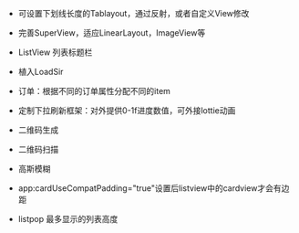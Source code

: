 * 可设置下划线长度的Tablayout，通过反射，或者自定义View修改
* 完善SuperView，适应LinearLayout，ImageView等
* ListView 列表标题栏
* 植入LoadSir


* 订单：根据不同的订单属性分配不同的item
* 定制下拉刷新框架：对外提供0-1f进度数值，可外接lottie动画

* 二维码生成
* 二维码扫描
* 高斯模糊


*  app:cardUseCompatPadding="true"设置后listview中的cardview才会有边距

* listpop 最多显示的列表高度